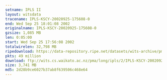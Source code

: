 ```yaml
---
setname: IPLS II
layout: witsdata
tracename: IPLS-KSCY-20020925-175608-0
end: Wed Sep 25 18:01:08 2002
originalname: IPLS-KSCY-20020925-175608-0
gzsize: 1,085 MB
len: 0:05:00
start: Wed Sep 25 17:56:08 2002
totalwirelen: 32,798 MB
ripedownload: https://data-repository.ripe.net/datasets/wits-archive/pma/long/ipls/2/IPLS-KSCY-20020925-175608-0.gz
pkts: 49 million
download: ftp://wits.cs.waikato.ac.nz/pma/long/ipls/2/IPLS-KSCY-20020925-175608-0.gz
size: 3,741 MB
md5: 2d28b9ce6027b37ab8f639506c468e64
---
```

